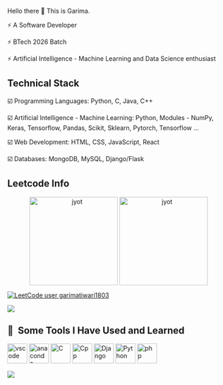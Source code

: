 Hello there 👋
This is Garima.

⚡ A Software Developer

⚡ BTech 2026 Batch

⚡ Artificial Intelligence - Machine Learning and Data Science enthusiast

## Technical Stack
☑️  Programming Languages: Python, C, Java, C++
   
☑️ Artificial Intelligence - Machine Learning: Python, Modules - NumPy, Keras, Tensorflow, Pandas, Scikit, Sklearn, Pytorch, Tensorflow ...

☑️ Web Development: HTML, CSS, JavaScript, React

☑️ Databases: MongoDB, MySQL, Django/Flask


<h2>Leetcode Info</h2>

<p align="center">
  <a href="https://leetcode.com/its-nishant320/" target="_blank"><img align="center" src="https://leetcode.com/static/images/badges/2024/gif/2024-02.gif" alt="jyot" height="200" width="200" /></a>
<!--   <a href="https://leetcode.com/its-nishant320/" target="_blank"><img align="center" src="https://leetcode.com/static/images/badges/2024/gif/2024-03.gif" alt="jyot" height="200" width="200" /></a>
  <a href="https://leetcode.com/its-nishant320/" target="_blank"><img align="center" src="https://assets.leetcode.com/static_assets/marketing/2024-200.gif" alt="jyot" height="200" width="200" /></a> -->
  <a href="https://leetcode.com/its-nishant320/" target="_blank"><img align="center" src="https://assets.leetcode.com/static_assets/marketing/2024-100.gif" alt="jyot" height="200" width="200" /></a>
</p>
<p align="center">


[![LeetCode user garimatiwari1803](https://img.shields.io/badge/dynamic/json?style=for-the-badge&labelColor=black&color=%23ffa116&label=Solved&query=solvedOverTotal&url=https%3A%2F%2Fleetcode-badge.vercel.app%2Fapi%2Fusers%2Fgarimatiwari1803&logo=leetcode&logoColor=yellow)](https://leetcode.com/garimatiwari1803/)

![](https://leetcard.jacoblin.cool/garimatiwari1803?ext=heatmap)


<h2> 🚀 &nbsp;Some Tools I Have Used and Learned</h2>
<p align="left">
<img src="https://cdn.jsdelivr.net/gh/devicons/devicon/icons/vscode/vscode-original.svg" alt="vscode" width="45" height="45"/>
<img src="https://cdn.jsdelivr.net/gh/devicons/devicon@latest/icons/anaconda/anaconda-original.svg" alt="anaconda" width="45" height="45"/>
<img src="https://cdn.jsdelivr.net/gh/devicons/devicon@latest/icons/c/c-original.svg" alt="C" width="45" height="45" />
<img src="https://cdn.jsdelivr.net/gh/devicons/devicon@latest/icons/cplusplus/cplusplus-original.svg" alt="Cpp" width="45" height="45" />
<img src="https://cdn.jsdelivr.net/gh/devicons/devicon@latest/icons/django/django-plain.svg" alt="Django" width="45" height="45"/>
<img src="https://cdn.jsdelivr.net/gh/devicons/devicon@latest/icons/python/python-original.svg" alt="Python" width="45" height="45"/>

          
          
          
          
           
<img src="https://cdn.jsdelivr.net/gh/devicons/devicon/icons/php/php-original.svg" alt="php" width="45" height="45"/>
</p>

<p align="left"> <img src="https://github-readme-stats.vercel.app/api?username=garimatiwari2004&theme=tokyonight&show_icons=true&hide_border=true&count_private=true&include_all_commits=true" /> </p>

